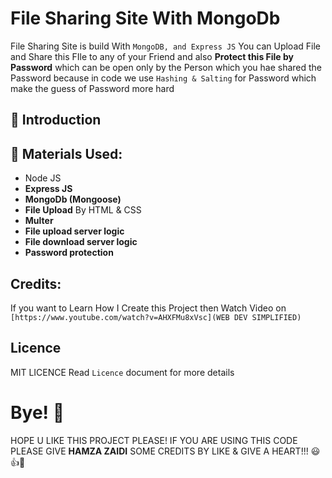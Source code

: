# File Sharing Site With MongoDb

File Sharing Site is build With `MongoDB, and Express JS` You can Upload File and Share this FIle to any of your Friend and also **Protect this File by Password** which can be open only by the Person which you hae shared the Password because in code we use `Hashing & Salting` for Password which make the guess of Password more hard 

## 🌟 Introduction

## 🌟 Materials Used: 

- Node JS
- **Express JS**
- **MongoDb (Mongoose)**
- **File Upload** By HTML & CSS
- **Multer**
- **File upload server logic**
- **File download server logic**
- **Password protection**

## Credits:

 If you want to Learn How I Create this Project then Watch Video on `[https://www.youtube.com/watch?v=AHXFMu8xVsc](WEB DEV SIMPLIFIED)`

## Licence
MIT LICENCE Read `Licence` document for more details

# Bye! 👋
HOPE U LIKE THIS PROJECT PLEASE! IF YOU ARE USING THIS CODE PLEASE GIVE **HAMZA ZAIDI** SOME CREDITS BY LIKE & GIVE A HEART!!! 😃👍💛
